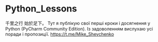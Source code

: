 # __Python_Lessons__
千里之行 始於足下。
Тут я публікую свої перші кроки і досягнення у Python (PyCharm Community Edition).
Із задоволенням вислухаю усі поради і пропозиції.
https://t.me/Mike_Shevchenko 
